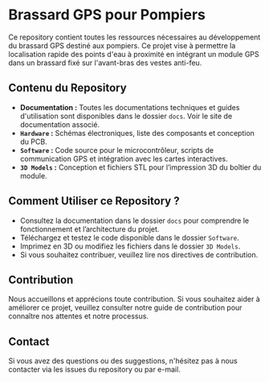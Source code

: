 # Brassard GPS pour Pompiers

Ce repository contient toutes les ressources nécessaires au développement du brassard GPS destiné aux pompiers. Ce projet vise à permettre la localisation rapide des points d'eau à proximité en intégrant un module GPS dans un brassard fixé sur l'avant-bras des vestes anti-feu.

## Contenu du Repository

- **Documentation :** Toutes les documentations techniques et guides d'utilisation sont disponibles dans le dossier `docs`. Voir le site de documentation associé.
- **`Hardware` :** Schémas électroniques, liste des composants et conception du PCB.
- **`Software` :** Code source pour le microcontrôleur, scripts de communication GPS et intégration avec les cartes interactives.
- **`3D Models` :** Conception et fichiers STL pour l’impression 3D du boîtier du module.

## Comment Utiliser ce Repository ?

- Consultez la documentation dans le dossier `docs` pour comprendre le fonctionnement et l’architecture du projet.
- Téléchargez et testez le code disponible dans le dossier `Software`.
- Imprimez en 3D ou modifiez les fichiers dans le dossier `3D Models`.
- Si vous souhaitez contribuer, veuillez lire nos directives de contribution.

## Contribution

Nous accueillons et apprécions toute contribution. Si vous souhaitez aider à améliorer ce projet, veuillez consulter notre guide de contribution pour connaître nos attentes et notre processus.

## Contact

Si vous avez des questions ou des suggestions, n'hésitez pas à nous contacter via les issues du repository ou par e-mail.
